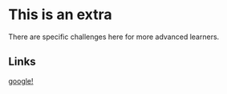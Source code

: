 # This is an extra

There are specific challenges here for more advanced learners.

## Links
[google!](http://google.com)
